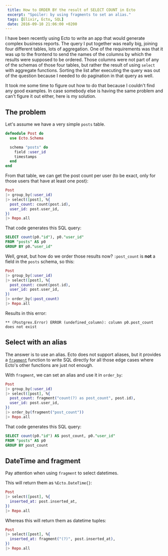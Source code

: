 ```yaml
---
 title: How to ORDER BY the result of SELECT COUNT in Ecto
 excerpt: "Spoiler: by using fragments to set an alias."
 tags: [Elixir, Ecto, SQL]
 date: 2016-09-10 21:06:00 +0200
---
```


I have been recently using Ecto to write an app that would generate complex business reports. The query I put together was really big, joining four different tables, lots of aggregation. One of the requirements was that it was up to the frontend to send the names of the columns by which the results were supposed to be ordered. Those columns were not part of any of the schemas of those four tables, but rather the result of using `select` with aggregate functions. Sorting the list after executing the query was out of the question because I needed to do pagination in that query as well.

It took me some time to figure out how to do that because I couldn't find any good examples. In case somebody else is having the same problem and can't figure it out either, here is my solution.

## The problem

Let's assume we have a very simple `posts` table.

```elixir
defmodule Post do
  use Ecto.Schema

  schema "posts" do
    field :user_id
    timestamps
  end
end
```

From that table, we can get the post count per user (to be exact, only for those users that have at least one post):

```elixir
Post
|> group_by(:user_id)
|> select([post], %{
  post_count: count(post.id),
  user_id: post.user_id,
})
|> Repo.all
```

That code generates this SQL query:

```sql
SELECT count(p0."id"), p0."user_id"
FROM "posts" AS p0
GROUP BY p0."user_id"
```

Well, great, but how do we order those results now? `:post_count` is **not** a field in the `posts` schema, so this:

```elixir
Post
|> group_by(:user_id)
|> select([post], %{
  post_count: count(post.id),
  user_id: post.user_id,
})
|> order_by(:post_count)
|> Repo.all
```

Results in this error:

```
** (Postgrex.Error) ERROR (undefined_column): column p0.post_count does not exist
```

## Select with an alias

The answer is to use an alias. Ecto does not support aliases, but it provides a [`fragment`](https://hexdocs.pm/ecto/Ecto.Query.API.html#fragment/1) function to write SQL directly for all those edge cases where Ecto's other functions are just not enough.

With `fragment`, we can set an alias and use it in `order_by`:

```elixir
Post
|> group_by(:user_id)
|> select([post], %{
  post_count: fragment("count(?) as post_count", post.id),
  user_id: post.user_id,
})
|> order_by(fragment("post_count"))
|> Repo.all
```

That code generates this SQL query:

```sql
SELECT count(p0."id") AS post_count, p0."user_id"
FROM "posts" AS p0
GROUP BY post_count
```

## DateTime and fragment

Pay attention when using `fragment` to select datetimes.

This will return them as `%Ecto.DateTime{}`:

```elixir
Post
|> select([post], %{
  inserted_at: post.inserted_at,
})
|> Repo.all
```

Whereas this will return them as datetime tuples:

```elixir
Post
|> select([post], %{
  inserted_at: fragment("(?)", post.inserted_at),
})
|> Repo.all
```
